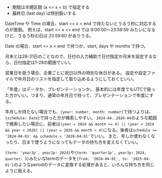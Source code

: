 - 期間は半開区間 (a <= x < b) で指定する
- 最終日 (last day) は特別扱いする

DateTime や Time の場合、start <= x < end で持たないとうるう秒に対応するのが面倒。
例えば、start <= x <= end では 9:00:00〜23:59:59 みたいになるけど、うるう秒の日は 23:59:60 がありうる。

Date の場合、start <= x < end で持つか、start, days や months で持つ。

月末とは28-31日のことなので、日付の入力補助で日付指定か月末を設定するなら、日付指定は1-28の範囲でいい。

営業日を扱う場合、企業ごとに祝日以外の特別な休日がある。
設定や設定ファイルで年月日のリストを指定して取り込めるようにしておくといい。

「年度」はデータか、プレゼンテーションか。
基本的には年度でもUTCで扱った方がいい。つまり、通常の年月日で持って、プレゼンテーションで年度にする。

年月しか持たない場合でも、`{year: number, month: number}`で持つよりは、`{schedule: Date}`で持った方が検索しやすい。
`2024-04..2026-04`のような範囲で検索したい場合に、前者は`(year = 2024 && month >= 4) || (year > 2024 && year < 2026) || (year = 2026 && month < 4)`になる。後者は`schedule >= '2024-04-01' && schedule < '2026-04-01'`でいい。
また、年しか使わなくなったり、日まで使うようになってもデータの持ち方を変えなくていい。

`{term: 'yearJp', yearJp: 2024}`や`{term: 'quarterJp', yearJp: 2024, quarter: 3}`みたいなtermのデータを`{from: '2024-04-01', to: '2025-04-01'}`のようなperiodのデータに変換する処理があると、いろんな持ち方を同じように扱える。
